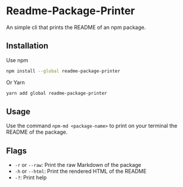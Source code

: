 # Readme-Package-Printer

An simple cli that prints the README of an npm package.

## Installation

Use npm

```bash
npm install --global readme-package-printer
```

Or Yarn

```bash
yarn add global readme-package-printer
```

## Usage

Use the command ``npm-md <package-name>`` to print on your terminal the README of the package.

## Flags

- ``-r`` or ``--raw``: Print the raw Markdown of the package
- ``-h`` or ``--html``: Print the rendered HTML of the README
- ``-?``: Print help
